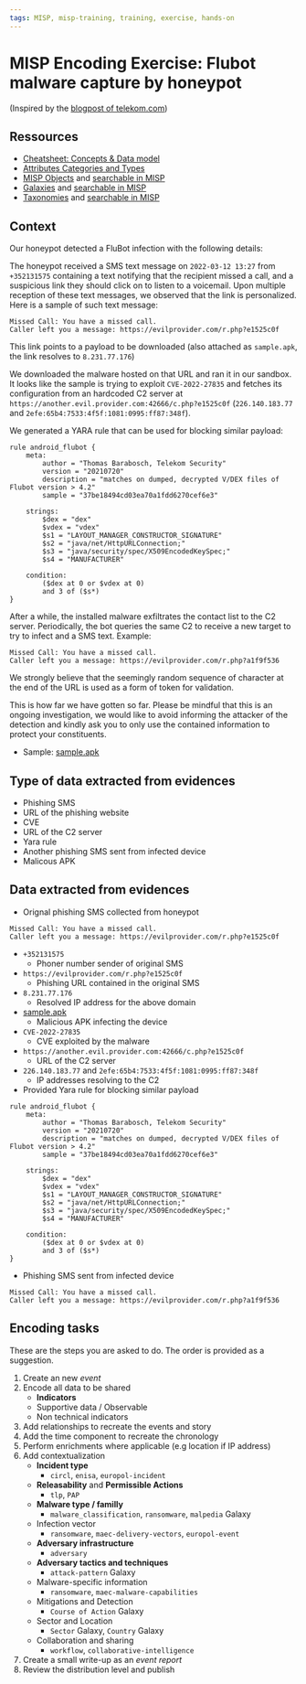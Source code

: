```yaml
---
tags: MISP, misp-training, training, exercise, hands-on
---
```

# MISP Encoding Exercise: Flubot malware capture by honeypot
(Inspired by the [blogpost of telekom.com](https://www.telekom.com/en/blog/group/article/flubot-under-the-microscope-636368))

## Ressources
- [Cheatsheet: Concepts & Data model](https://www.misp-project.org/misp-training/cheatsheet.pdf)
- [Attributes Categories and Types](https://iglocska.eu/pages/display/doc/categories_and_types)
- [MISP Objects](https://www.misp-project.org/objects.html) and [searchable in MISP](https://iglocska.eu/taxonomies/index)
- [Galaxies](https://www.misp-project.org/galaxy.html) and [searchable in MISP](https://iglocska.eu/galaxies/index)
- [Taxonomies](https://www.misp-project.org/taxonomies.html) and [searchable in MISP](https://iglocska.eu/taxonomies/index)


## Context
Our honeypot detected a FluBot infection with the following details:
 
The honeypot received a SMS text message on `2022-03-12 13:27` from `+352131575` containing a text notifying that the recipient missed a call, and a suspicious link they should click on to listen to a voicemail. Upon multiple reception of these text messages, we observed that the link is personalized. Here is a sample of such text message:
```
Missed Call: You have a missed call.
Caller left you a message: https://evilprovider.com/r.php?e1525c0f
```

This link points to a payload to be downloaded (also attached as `sample.apk`, the link resolves to `8.231.77.176`)

We downloaded the malware hosted on that URL and ran it in our sandbox. It looks like the sample is trying to exploit `CVE-2022-27835` and fetches its configuration from an hardcoded C2 server at `https://another.evil.provider.com:42666/c.php?e1525c0f` (`226.140.183.77` and `2efe:65b4:7533:4f5f:1081:0995:ff87:348f`).

We generated a YARA rule that can be used for blocking similar payload:
```
rule android_flubot {
    meta:
        author = "Thomas Barabosch, Telekom Security"
        version = "20210720"
        description = "matches on dumped, decrypted V/DEX files of Flubot version > 4.2"
        sample = "37be18494cd03ea70a1fdd6270cef6e3"

    strings:
        $dex = "dex"
        $vdex = "vdex"
        $s1 = "LAYOUT_MANAGER_CONSTRUCTOR_SIGNATURE"
        $s2 = "java/net/HttpURLConnection;"
        $s3 = "java/security/spec/X509EncodedKeySpec;"
        $s4 = "MANUFACTURER"

    condition:
        ($dex at 0 or $vdex at 0)
        and 3 of ($s*)
}
```

After a while, the installed malware exfiltrates the contact list to the C2 server.
Periodically, the bot queries the same C2 to receive a new target to try to infect and a SMS text.
Example:
```
Missed Call: You have a missed call.
Caller left you a message: https://evilprovider.com/r.php?a1f9f536
```

We strongly believe that the seemingly random sequence of character at the end of the URL is used as a form of token for validation.

This is how far we have gotten so far. Please be mindful that this is an ongoing investigation, we would like to avoid informing the attacker of the detection and kindly ask you to only use the contained information to protect your constituents.

- Sample: [sample.apk](https://iglocska.eu/malicious.exe)

## Type of data extracted from evidences
- Phishing SMS
- URL of the phishing website
- CVE
- URL of the C2 server
- Yara rule
- Another phishing SMS sent from infected device
- Malicous APK

## Data extracted from evidences


- Orignal phishing SMS collected from honeypot
```
Missed Call: You have a missed call.
Caller left you a message: https://evilprovider.com/r.php?e1525c0f
```

- `+352131575`
    - Phoner number sender of original SMS
- `https://evilprovider.com/r.php?e1525c0f`
    - Phishing URL contained in the original SMS
- `8.231.77.176`
    - Resolved IP address for the above domain
- [sample.apk](https://iglocska.eu/malicious.exe)
    - Malicious APK infecting the device
- `CVE-2022-27835`
    - CVE exploited by the malware
- `https://another.evil.provider.com:42666/c.php?e1525c0f`
    - URL of the C2 server
- `226.140.183.77` and `2efe:65b4:7533:4f5f:1081:0995:ff87:348f`
    - IP addresses resolving to the C2
- Provided Yara rule for blocking similar payload
```yara
rule android_flubot {
    meta:
        author = "Thomas Barabosch, Telekom Security"
        version = "20210720"
        description = "matches on dumped, decrypted V/DEX files of Flubot version > 4.2"
        sample = "37be18494cd03ea70a1fdd6270cef6e3"

    strings:
        $dex = "dex"
        $vdex = "vdex"
        $s1 = "LAYOUT_MANAGER_CONSTRUCTOR_SIGNATURE"
        $s2 = "java/net/HttpURLConnection;"
        $s3 = "java/security/spec/X509EncodedKeySpec;"
        $s4 = "MANUFACTURER"

    condition:
        ($dex at 0 or $vdex at 0)
        and 3 of ($s*)
}
```

- Phishing SMS sent from infected device
```
Missed Call: You have a missed call.
Caller left you a message: https://evilprovider.com/r.php?a1f9f536
```


## Encoding tasks
These are the steps you are asked to do. The order is provided as a suggestion.
1. Create an new *event*
2. Encode all data to be shared
    - **Indicators**
    - Supportive data / Observable
    - Non technical indicators
3. Add relationships to recreate the events and story
4. Add the time component to recreate the chronology
5. Perform enrichments where applicable (e.g location if IP address)
6. Add contextualization
    - **Incident type**
        - `circl`, `enisa`, `europol-incident`
    - **Releasability** and **Permissible Actions**
        - `tlp`, `PAP`
    - **Malware type / familly**
        - `malware_classification`, `ransomware`, `malpedia` Galaxy
    - Infection vector
        - `ransomware`, `maec-delivery-vectors`, `europol-event`
    - **Adversary infrastructure**
        - `adversary`
    - **Adversary tactics and techniques**
        - `attack-pattern` Galaxy
    - Malware-specific information
        - `ransomware`, `maec-malware-capabilities`
    - Mitigations and Detection
        - `Course of Action` Galaxy
    - Sector and Location
        - `Sector` Galaxy, `Country` Galaxy
    - Collaboration and sharing
        - `workflow`, `collaborative-intelligence`
7. Create a small write-up as an *event report*
8. Review the distribution level and publish
